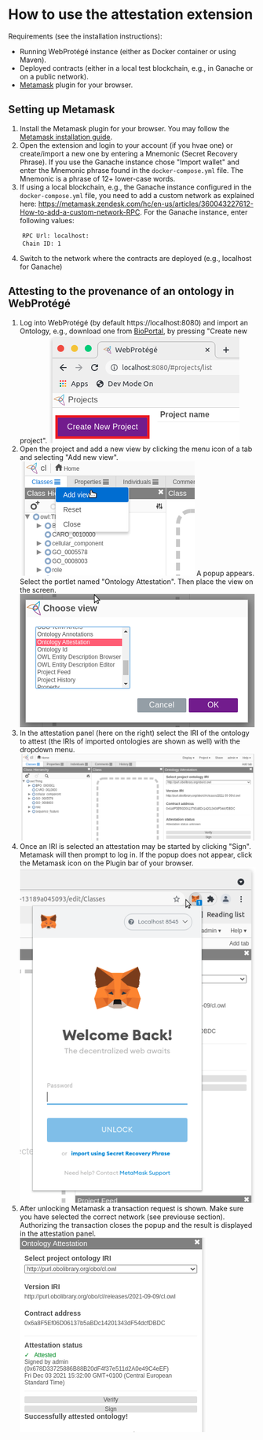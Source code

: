 ﻿# How to use the attestation extension

Requirements (see the installation instructions):
- Running WebProtégé instance (either as Docker container or using Maven).
- Deployed contracts (either in a local test blockchain, e.g., in Ganache or on a public network).
- [Metamask](https://metamask.io/) plugin for your browser.

## Setting up Metamask
1) Install the Metamask plugin for your browser. You may follow the [Metamask installation guide](https://metamask.zendesk.com/hc/en-us/articles/360015489531-Getting-started-with-MetaMask).
2) Open the extension and login to your account (if you hvae one) or create/import a new one by entering a Mnemonic (Secret Recovery Phrase). If you use the Ganache instance chose "Import wallet" and enter the Mnemonic phrase found in the `docker-compose.yml` file. The Mnemonic is a phrase of 12+ lower-case words.
3) If using a local blockchain, e.g., the Ganache instance configured in the `docker-compose.yml` file, you need to add a custom network as explained here: https://metamask.zendesk.com/hc/en-us/articles/360043227612-How-to-add-a-custom-network-RPC. For the Ganache instance, enter following values:
```
    RPC Url: localhost:
    Chain ID: 1
```
4) Switch to the network where the contracts are deployed (e.g., localhost for Ganache)

## Attesting to the provenance of an ontology in WebProtégé

1. Log into WebProtégé (by default https://localhost:8080) and import an Ontology, e.g., download one from [BioPortal](https://bioportal.bioontology.org), by pressing "Create new project".
![webprotege1.png](webprotege1.png)
1. Open the project and add a new view by clicking the menu icon of a tab and selecting "Add new view".
![webprotege2.png](webprotege2.png)
A popup appears. Select the portlet named "Ontology Attestation". Then place the view on the screen.
![webprotege3.png](webprotege3.png)
1. In the attestation panel (here on the right) select the IRI of the ontology to attest (the IRIs of imported ontologies are shown as well) with the dropdown menu.
![webprotege4.png](webprotege4.png)
1. Once an IRI is selected an attestation may be started by clicking "Sign". Metamask will then prompt to log in. If the popup does not appear, click the Metamask icon on the Plugin bar of your browser.
![webprotege5.png](webprotege5.png)
1. After unlocking Metamask a transaction request is shown. Make sure you have selected the correct network (see previouse section). Authorizing the transaction closes the popup and the result is displayed in the attestation panel.
![webprotege5.png](webprotege6.png)